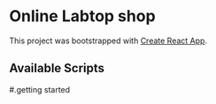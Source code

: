 # Online Labtop shop
This project was bootstrapped with [Create React App](https://github.com/facebook/create-react-app).

## Available Scripts

#.getting started